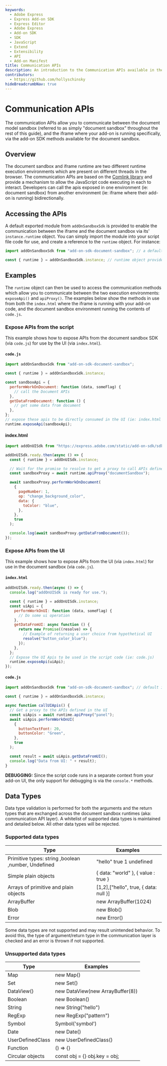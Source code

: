 ```yaml
---
keywords:
  - Adobe Express
  - Express Add-on SDK
  - Express Editor
  - Adobe Express
  - Add-on SDK
  - SDK
  - JavaScript
  - Extend
  - Extensibility
  - API
  - Add-on Manifest
title: Communication APIs
description: An introduction to the Communication APIs available in the document sandbox.
contributors:
  - https://github.com/hollyschinsky
hideBreadcrumbNav: true
---
```


# Communication APIs

The communication APIs allow you to communicate between the document model sandbox (referred to as simply "document sandbox" throughout the rest of this guide), and the iframe where your add-on is running specifically, via the add-on SDK methods available for the document sandbox.

## Overview

The document sandbox and iframe runtime are two different runtime execution environments which are present on different threads in the browser. The communication APIs are based on the [Comlink library](https://github.com/GoogleChromeLabs/comlink) and provide a mechanism to allow the JavaScript code executing in each to interact. Developers can call the apis exposed in one environment (ie: document sandbox) from another environment (ie: iframe where their add-on is running) bidirectionally.

## Accessing the APIs

A default exported module from `addOnSandboxSdk` is provided to enable the communication between the iframe and the document sandbox via its' `instance.runtime` object. You can simply import the module into your script file code for use, and create a reference to the `runtime` object. For instance:

```js
import addOnSandboxSdk from "add-on-sdk-document-sandbox"; // a default import

const { runtime } = addOnSandboxSdk.instance; // runtime object provides direct access to the communication APIs
```

## Examples

The `runtime` object can then be used to access the communication methods which allow you to communicate between the two execution environments: `exposeApi()` and `apiProxy()`. The examples below show the methods in use from both the `index.html` where the iframe is running with your add-on code, and the document sandbox environment running the contents of `code.js`.

### Expose APIs from the script

This example shows how to expose APIs from the document sandbox SDK (via `code.js`) for use by the UI (via `index.html`).

#### `code.js`

```js
import addOnSandboxSdk from "add-on-sdk-document-sandbox";

const { runtime } = addOnSandboxSdk.instance;

const sandboxApi = {
  performWorkOnDocument: function (data, someFlag) {
    // call the Document APIs
  },
  getDataFromDocument: function () {
    // get some data from document
  },
};
// expose these apis to be directly consumed in the UI (ie: index.html file).
runtime.exposeApi(sandboxApi);
```

#### index.html

```js
import addOnUISdk from "https://express.adobe.com/static/add-on-sdk/sdk.js";

addOnUISdk.ready.then(async () => {
  const { runtime } = addOnUISdk.instance;

  // Wait for the promise to resolve to get a proxy to call APIs defined in the document sandbox
  const sandboxProxy = await runtime.apiProxy("documentSandbox");

  await sandboxProxy.performWorkOnDocument(
    {
      pageNumber: 1,
      op: "change_background_color",
      data: {
        toColor: "blue",
      },
    },
    true
  );

  console.log(await sandboxProxy.getDataFromDocument());
});
```

### Expose APIs from the UI

This example shows how to expose APIs from the UI (via `index.html`) for use in the document sandbox (via `code.js`).

#### `index.html`

```js
addOnUISdk.ready.then(async () => {
  console.log("addOnUISdk is ready for use.");

  const { runtime } = addOnUISdk.instance;
  const uiApi = {
    performWorkOnUI: function (data, someFlag) {
      // Do some ui operation
    },
    getDataFromUI: async function () {
      return new Promise((resolve) => {
        // Example of returning a user choice from hypothetical UI
        resolve("button_color_blue");
      });
    },
  };
  // Expose the UI Apis to be used in the script code (ie: code.js)
  runtime.exposeApi(uiApi);
});
```

#### `code.js`

```js
import addOnSandboxSdk from "add-on-sdk-document-sandbox"; // default import

const { runtime } = addOnSandboxSdk.instance;

async function callUIApis() {
  // Get a proxy to the APIs defined in the UI
  const uiApis = await runtime.apiProxy("panel");
  await uiApis.performWorkOnUI(
    {
      buttonTextFont: 20,
      buttonColor: "Green",
    },
    true
  );

  const result = await uiApis.getDataFromUI();
  console.log("Data from UI: " + result);
}
```

<InlineAlert slots="text" variant="info"/>

**DEBUGGING:** Since the script code runs in a separate context from your add-on UI, the only support for debugging is via the `console.*` methods.

## Data Types

Data type validation is performed for both the arguments and the return types that are exchanged across the document sandbox runtimes (aka: communication API layer). A whitelist of supported data types is maintained and detailed below. All other data types will be rejected.

### Supported data types

| Type                                                   | Examples                                     |
| ------------------------------------------------------ | -------------------------------------------- |
| Primitive types: string ,boolean ,number, Undefined    |  "hello"  true   1   undefined               |
| Simple plain objects                                   | { data: "world" }, { value : true }          |
| Arrays of primitive and plain objects                  | [1,2],["hello", true, { data: null }]        |
| ArrayBuffer                                            | new ArrayBuffer(1024)                        |
| Blob                                                   | new Blob()                                   |
| Error                                                  | new Error()                                  |

Some data types are not supported and may result unintended behavior. To avoid this, the type of argument/return type in the communication layer is checked and an error is thrown if not supported.

### Unsupported data types

| Type                    | Examples                         |
| ----------------------- | -------------------------------- |
| Map                     | new Map()                        |
| Set                     | new Set()                        |
| DataView()              | new DataView(new ArrayBuffer(8)) |
| Boolean                 | new Boolean()                    |
| String                  | new String("hello")              |
| RegExp                  | new RegExp("pattern")            |
| Symbol                  | Symbol('symbol')                 |
| Date                    | new Date()                       |
| UserDefinedClass        | new UserDefinedClass()           |
| Function                | () => {}                         |
| Circular objects        | const obj = {} obj.key = obj;    |
